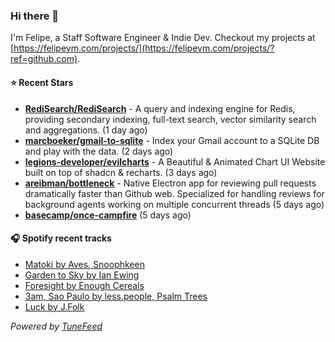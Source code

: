 ### Hi there 👋

I'm Felipe, a Staff Software Engineer & Indie Dev. Checkout my projects at [https://felipevm.com/projects/](https://felipevm.com/projects/?ref=github.com).

#### ⭐ Recent Stars
- **[RediSearch/RediSearch](https://github.com/RediSearch/RediSearch)** - A query and indexing engine for Redis, providing secondary indexing, full-text search, vector similarity search and aggregations. (1 day ago)
- **[marcboeker/gmail-to-sqlite](https://github.com/marcboeker/gmail-to-sqlite)** - Index your Gmail account to a SQLite DB and play with the data. (2 days ago)
- **[legions-developer/evilcharts](https://github.com/legions-developer/evilcharts)** - A Beautiful &amp; Animated Chart UI Website built on top of shadcn &amp; recharts. (3 days ago)
- **[areibman/bottleneck](https://github.com/areibman/bottleneck)** - Native Electron app for reviewing pull requests dramatically faster than Github web. Specialized for handling reviews for background agents working on multiple concurrent threads (5 days ago)
- **[basecamp/once-campfire](https://github.com/basecamp/once-campfire)** (5 days ago)

#### 🎧 Spotify recent tracks
- [Matoki by Aves, Snoophkeen](https://open.spotify.com/track/2mNEkQRCB2A7qUmUcbPghz)
- [Garden to Sky by Ian Ewing](https://open.spotify.com/track/2FJTPw5reG4E1hdQ2m6Vt6)
- [Foresight by Enough Cereals](https://open.spotify.com/track/5HJkjmNBU30nCwMIphmy0g)
- [3am, Sao Paulo by less.people, Psalm Trees](https://open.spotify.com/track/03LRjbSrJDBvuswILU6Xza)
- [Luck by J.Folk](https://open.spotify.com/track/2XvTJbHPjQUdJzRZLHJFt0)

_Powered by [TuneFeed](https://tunefeed.app?ref=github.com)_
